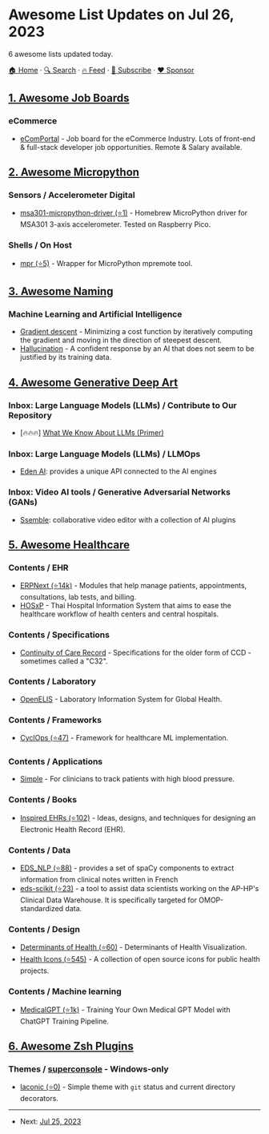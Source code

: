 # Awesome List Updates on Jul 26, 2023

6 awesome lists updated today.

[🏠 Home](/README.md) · [🔍 Search](https://www.trackawesomelist.com/search/) · [🔥 Feed](https://www.trackawesomelist.com/rss.xml) · [📮 Subscribe](https://trackawesomelist.us17.list-manage.com/subscribe?u=d2f0117aa829c83a63ec63c2f&id=36a103854c) · [❤️  Sponsor](https://github.com/sponsors/theowenyoung)



## [1. Awesome Job Boards](/content/tramcar/awesome-job-boards/README.md)

### eCommerce

*   [eComPortal](https://www.ecomportal.co/) - Job board for the eCommerce Industry. Lots of front-end & full-stack developer job opportunities. Remote & Salary available.

## [2. Awesome Micropython](/content/mcauser/awesome-micropython/README.md)

### Sensors / Accelerometer Digital

*   [msa301-micropython-driver (⭐1)](https://github.com/wojciech-szmyt/msa301-micropython-driver) - Homebrew MicroPython driver for MSA301 3-axis accelerometer. Tested on Raspberry Pico.

### Shells / On Host

*   [mpr (⭐5)](https://github.com/bulletmark/mpr) - Wrapper for MicroPython mpremote tool.

## [3. Awesome Naming](/content/gruhn/awesome-naming/README.md)

### Machine Learning and Artificial Intelligence

*   [Gradient descent](https://en.wikipedia.org/wiki/Gradient_descent) - Minimizing a cost function by iteratively computing the gradient and moving in the direction of steepest descent.
*   [Hallucination](https://en.wikipedia.org/wiki/Hallucination_\(artificial_intelligence\)) - A confident response by an AI that does not seem to be justified by its training data.

## [4. Awesome Generative Deep Art](/content/filipecalegario/awesome-generative-deep-art/README.md)

### Inbox: Large Language Models (LLMs) / Contribute to Our Repository

*   \[🔥🔥🔥] [What We Know About LLMs (Primer)](https://willthompson.name/what-we-know-about-llms-primer)

### Inbox: Large Language Models (LLMs) / LLMOps

*   [Eden AI](https://www.edenai.co/?referral=partner-producthunt8\&ref=producthunt): provides a unique API connected to the AI engines

### Inbox: Video AI tools / Generative Adversarial Networks (GANs)

*   [Ssemble](https://www.ssemble.com/): collaborative video editor with a collection of AI plugins

## [5. Awesome Healthcare](/content/kakoni/awesome-healthcare/README.md)

### Contents / EHR

*   [ERPNext (⭐14k)](https://github.com/frappe/erpnext) - Modules that help manage patients, appointments, consultations, lab tests, and billing.
*   [HOSxP](https://hosxp.net/wordpress/) - Thai Hospital Information System that aims to ease the healthcare workflow of health centers and central hospitals.

### Contents / Specifications

*   [Continuity of Care Record](https://hitsp.org/ConstructSet_Details.aspx?\&PrefixAlpha=4\&PrefixNumeric=32) - Specifications for the older form of CCD - sometimes called a "C32".

### Contents / Laboratory

*   [OpenELIS](https://openelis-global.org) - Laboratory Information System for Global Health.

### Contents / Frameworks

*   [CyclOps (⭐47)](https://github.com/VectorInstitute/cyclops) - Framework for healthcare ML implementation.

### Contents / Applications

*   [Simple](https://github.com/simpledotorg/) - For clinicians to track patients with high blood pressure.

### Contents / Books

*   [Inspired EHRs (⭐102)](https://github.com/goinvo/EHR) - Ideas, designs, and techniques for designing an Electronic Health Record (EHR).

### Contents / Data

*   [EDS\_NLP (⭐88)](https://github.com/aphp/edsnlp) - provides a set of spaCy components to extract information from clinical notes written in French
*   [eds-scikit (⭐23)](https://github.com/aphp/eds-scikit) - a tool to assist data scientists working on the AP-HP's Clinical Data Warehouse. It is specifically targeted for OMOP-standardized data.

### Contents / Design

*   [Determinants of Health (⭐60)](https://github.com/goinvo/HealthDeterminants) - Determinants of Health Visualization.
*   [Health Icons (⭐545)](https://github.com/resolvetosavelives/healthicons) - A collection of open source icons for public health projects.

### Contents / Machine learning

*   [MedicalGPT (⭐1k)](https://github.com/shibing624/MedicalGPT/blob/main/README_EN.md) - Training Your Own Medical GPT Model with ChatGPT Training Pipeline.

## [6. Awesome Zsh Plugins](/content/unixorn/awesome-zsh-plugins/README.md)

### Themes / [superconsole](https://github.com/alexchmykhalo/superconsole) - Windows-only

*   [laconic (⭐0)](https://github.com/Saka7/laconic.zsh-theme) - Simple theme with `git` status and current directory decorators.

---

- Next: [Jul 25, 2023](/content/2023/07/25/README.md)